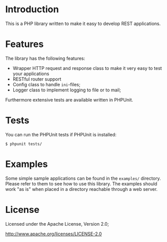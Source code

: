# Introduction
This is a PHP library written to make it easy to develop REST applications. 

# Features
The library has the following features:
* Wrapper HTTP request and response class to make it very easy to test your
  applications
* RESTful router support
* Config class to handle `ini`-files;
* Logger class to implement logging to file or to mail;

Furthermore extensive tests are available written in PHPUnit.

# Tests
You can run the PHPUnit tests if PHPUnit is installed:

    $ phpunit tests/

# Examples
Some simple sample applications can be found in the `examples/` directory. 
Please refer to them to see how to use this library. The examples should work
"as is" when placed in a directory reachable through a web server.

# License
Licensed under the Apache License, Version 2.0;

   http://www.apache.org/licenses/LICENSE-2.0
